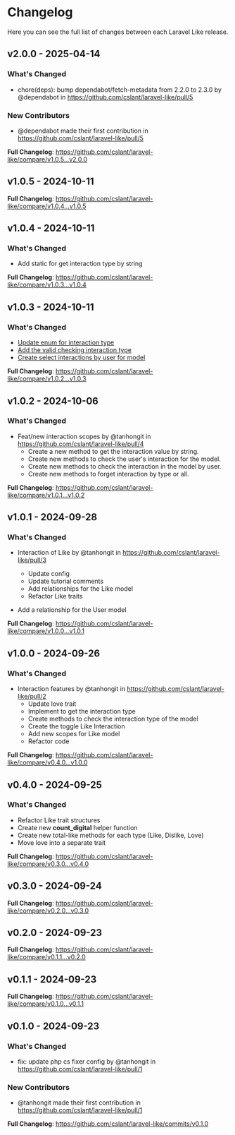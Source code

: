# Changelog

Here you can see the full list of changes between each Laravel Like release.

## v2.0.0 - 2025-04-14

### What's Changed

* chore(deps): bump dependabot/fetch-metadata from 2.2.0 to 2.3.0 by @dependabot in https://github.com/cslant/laravel-like/pull/5

### New Contributors

* @dependabot made their first contribution in https://github.com/cslant/laravel-like/pull/5

**Full Changelog**: https://github.com/cslant/laravel-like/compare/v1.0.5...v2.0.0

## v1.0.5 - 2024-10-11

**Full Changelog**: https://github.com/cslant/laravel-like/compare/v1.0.4...v1.0.5

## v1.0.4 - 2024-10-11

### What's Changed

- Add static for get interaction type by string

**Full Changelog**: https://github.com/cslant/laravel-like/compare/v1.0.3...v1.0.4

## v1.0.3 - 2024-10-11

### What's Changed

- [Update enum for interaction type](https://github.com/cslant/laravel-like/commit/eaaa3a05724f154d9c1fc8681c7082eb52113526)
- [Add the valid checking interaction type](https://github.com/cslant/laravel-like/commit/d95dac7cdcd97a0a2d66578118517b3f445a6360)
- [Create select interactions by user for model](https://github.com/cslant/laravel-like/commit/9ecae2dc0af1f3c23e2d474460424c61b9434498)

**Full Changelog**: https://github.com/cslant/laravel-like/compare/v1.0.2...v1.0.3

## v1.0.2 - 2024-10-06

### What's Changed

* Feat/new interaction scopes by @tanhongit in https://github.com/cslant/laravel-like/pull/4
  - Create a new method to get the interaction value by string.
  - Create new methods to check the user's interaction for the model.
  - Create new methods to check the interaction in the model by user.
  - Create new methods to forget interaction by type or all.
  

**Full Changelog**: https://github.com/cslant/laravel-like/compare/v1.0.1...v1.0.2

## v1.0.1 - 2024-09-28

### What's Changed

* Interaction of Like by @tanhongit in https://github.com/cslant/laravel-like/pull/3
  
  * Update config
  * Update tutorial comments
  * Add relationships for the Like model
  * Refactor Like traits
  
* Add a relationship for the User model
  

**Full Changelog**: https://github.com/cslant/laravel-like/compare/v1.0.0...v1.0.1

## v1.0.0 - 2024-09-26

### What's Changed

* Interaction features by @tanhongit in https://github.com/cslant/laravel-like/pull/2
  * Update love trait
  * Implement to get the interaction type
  * Create methods to check the interaction type of the model
  * Create the toggle Like Interaction
  * Add new scopes for Like model
  * Refactor code
  

**Full Changelog**: https://github.com/cslant/laravel-like/compare/v0.4.0...v1.0.0

## v0.4.0 - 2024-09-25

### What's Changed

* Refactor Like trait structures
* Create new **count_digital** helper function
* Create new total-like methods for each type (Like, Dislike, Love)
* Move love into a separate trait

**Full Changelog**: https://github.com/cslant/laravel-like/compare/v0.3.0...v0.4.0

## v0.3.0 - 2024-09-24

**Full Changelog**: https://github.com/cslant/laravel-like/compare/v0.2.0...v0.3.0

## v0.2.0 - 2024-09-23

**Full Changelog**: https://github.com/cslant/laravel-like/compare/v0.1.1...v0.2.0

## v0.1.1 - 2024-09-23

**Full Changelog**: https://github.com/cslant/laravel-like/compare/v0.1.0...v0.1.1

## v0.1.0 - 2024-09-23

### What's Changed

* fix: update php cs fixer config by @tanhongit in https://github.com/cslant/laravel-like/pull/1

### New Contributors

* @tanhongit made their first contribution in https://github.com/cslant/laravel-like/pull/1

**Full Changelog**: https://github.com/cslant/laravel-like/commits/v0.1.0
